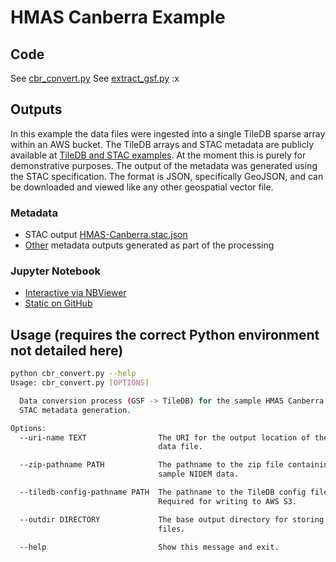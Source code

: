 # HMAS Canberra Example

## Code
See [cbr_convert.py](cbr_convert.py)
See [extract_gsf.py](extract_gsf.py)
:x



## Outputs

In this example the data files were ingested into a single TileDB sparse array within an AWS bucket. The TileDB arrays and STAC metadata are publicly available at [TileDB and STAC examples](https://ausseabed-pl019-baseline-data.s3.amazonaws.com/index.html#tiledb-samples/). At the moment this is purely for demonstrative purposes.
The output of the metadata was generated using the STAC specification. The format is JSON, specifically GeoJSON, and can be downloaded and viewed like any other geospatial vector file.

### Metadata
* STAC output [HMAS-Canberra.stac.json](sample-output/HMAS-Canberra.stac.json)
* [Other](sample-output) metadata outputs generated as part of the processing

### Jupyter Notebook
* [Interactive via NBViewer](https://nbviewer.jupyter.org/github/ausseabed/special-potato/blob/main/HMAS-Canberra-sample/hmas-canberra-metadata-display.ipynb)
* [Static on GitHub](hmas-canberra-metadata-display.ipynb)

## Usage (requires the correct Python environment not detailed here)

```bash
python cbr_convert.py --help
Usage: cbr_convert.py [OPTIONS]

  Data conversion process (GSF -> TileDB) for the sample HMAS Canberra data.
  STAC metadata generation.

Options:
  --uri-name TEXT                The URI for the output location of the TileDB
                                 data file.

  --zip-pathname PATH            The pathname to the zip file containing the
                                 sample NIDEM data.

  --tiledb-config-pathname PATH  The pathname to the TileDB config file.
                                 Required for writing to AWS S3.

  --outdir DIRECTORY             The base output directory for storing local
                                 files.

  --help                         Show this message and exit.
```
